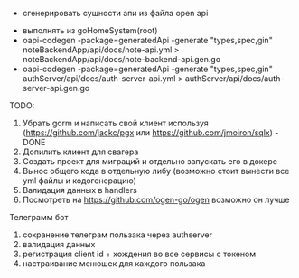* сгенерировать сущности апи из файла open api
 - выполнять из goHomeSystem(root)
 - oapi-codegen -package=generatedApi -generate "types,spec,gin" noteBackendApp/api/docs/note-api.yml > noteBackendApp/api/docs/note-backend-api.gen.go
 - oapi-codegen -package=generatedApi -generate "types,spec,gin" authServer/api/docs/auth-server-api.yml > authServer/api/docs/auth-server-api.gen.go

TODO:
1) Убрать gorm и написать свой клиент используя (https://github.com/jackc/pgx или https://github.com/jmoiron/sqlx) - DONE
2) Допилить клиент для свагера
3) Создать проект для миграций и отдельно запускать его в докере
4) Вынос общего кода в отдельную либу (возможно стоит вынести все yml файлы и кодогенерацию)
5) Валидация данных в handlers
6) Посмотреть на https://github.com/ogen-go/ogen возможно он лучше

Телеграмм бот
1) сохранение телеграм пользака через authserver
2) валидация данных
3) регистрация client id + хождения во все сервисы с токеном
4) настраивание менюшек для каждого пользака